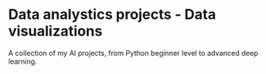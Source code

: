 # Data analystics projects - Data visualizations
A collection of my AI projects, from Python beginner level to advanced deep learning. 
